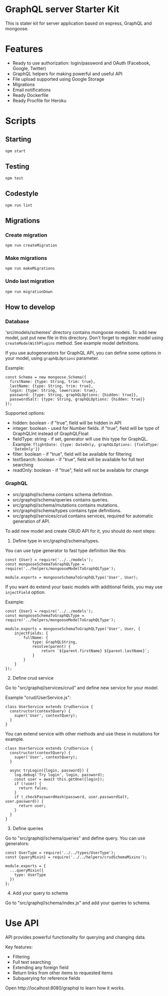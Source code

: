 # GraphQL server Starter Kit

This is stater kit for server application based on express, GraphQL and mongoose.

# Features

* Ready to use authorization: login/password and OAuth (Facebook, Google, Twitter)
* GraphQL helpers for making powerful and useful API
* File upload supported using Google Storage
* Migrations
* Email notifications
* Ready Dockerfile
* Ready Procfile for Heroku

# Scripts

## Starting

`npm start`

## Testing

`npm test`

## Codestyle

`npm run lint`

## Migrations

### Create migration

`npm run createMigration`

### Make migrations

`npm run makeMigrations`

### Undo last migration

`npm run migrationDown`

## How to develop

### Database

'src/models/schemes' directory contains mongoose models. To add new model, just put new file in this directory. Don't forget to register model using `createModelWithPlugins` method. See example model definitions.

If you use autogenerators for GraphQL API, you can define some options in your model, using `graphQLOptions` parameter.

Example:

```
const Schema = new mongoose.Schema({
  firstName: {type: String, trim: true},
  lastName: {type: String, trim: true},
  login: {type: String, lowercase: true},
  password: {type: String, graphQLOptions: {hidden: true}},
  passwordSalt: {type: String, graphQLOptions: {hidden: true}}
});
```

Supported options:

* hidden: boolean - if "true", field will be hidden in API
* integer: boolean - used for Number fields. if "true", field will be type of GraphQLInt instead of GraphQLFloat
* fieldType: string - if set, generator will use this type for GraphQL. Example: `flightDate: {type: DateOnly, graphQLOptions: {fieldType: 'DateOnly'}}`
* filter: boolean - if "true", field will be available for filtering
* textSearch: boolean - if "true", field will be available for full text searching
* readOnly: boolean - if "true", field will not be available for change

### GraphQL

* src/graphql/schema contains schema definition.
* src/graphql/schema/queries contains queries.
* src/graphql/schema/mutations contains mutations.
* src/graphql/schema/types contains type definitions.
* src/graphql/services/crud contains services, required for automatic generation of API. 

To add new model and create CRUD API for it, you should do next steps:

1. Define type in src/graphql/schema/types.

You can use type generator to fast type definition like this:

```
const {User} = require('../../models');
const mongooseSchemaToGraphQLType = require('../helpers/mongooseModelToGraphQLType');

module.exports = mongooseSchemaToGraphQLType('User', User);
```

If you want do extend your basic models with additional fields, you may use `injectField` option.

Example:

```
const {User} = require('../../models');
const mongooseSchemaToGraphQLType = require('../helpers/mongooseModelToGraphQLType');

module.exports = mongooseSchemaToGraphQLType('User', User, {
    injectFields: {
        fullName: {
            type: GraphQLString,
            resolve(parent) {
                return `${parent.firstName} ${parent.lastName}`;
            }
        }
    }
});
```

2. Define crud service 

Go to "src/graphql/services/crud" and define new service for your model.

Example "crud/UserService.js": 

```
class UserService extends CrudService {
  constructor(contextQuery) {
    super('User', contextQuery);
  }
}
```

You can extend service with other methods and use these in mutations for example.

```
class UserService extends CrudService {
  constructor(contextQuery) {
    super('User', contextQuery);
  }
  
  async tryLogin({login, password}) {
    log.debug('Try login', login, password);
    const user = await this.getOne({login});
    if (!user) {
      return false;
    }
    if (_checkPasswordHash(password, user.passwordSalt, user.password)) {
      return user;
    }
  }
}
```

3. Define queries

Go to "src/graphql/schema/queries" and define query. You can use generators:

```
const UserType = require('../../types/UserType');
const {queryMixin} = require('../../helpers/crudSchemaMixins');

module.exports = {
  ...queryMixin({
    type: UserType
  })
};
```


4. Add your query to schema 

Go to "src/graphql/schema/index.js" and add your queries to schema.

# Use API

API provides powerful functionality for querying and changing data.

Key features:

* Filtering
* Full text searching
* Extending any foreign field
* Return links from other items to requested items
* Subquerying for reference fields


Open http://localhost:8080/graphql to learn how it works.
